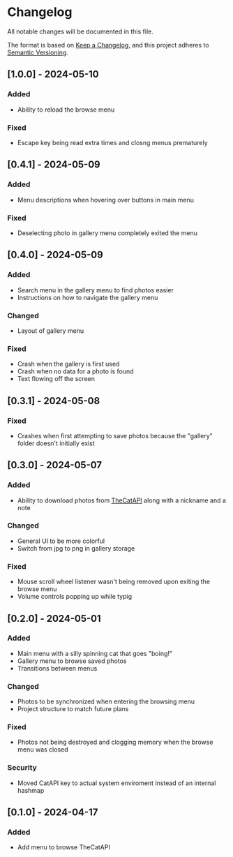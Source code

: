 # Changelog
All notable changes will be documented in this file.

The format is based on [Keep a Changelog](https://keepachangelog.com/en/1.0.0/),
and this project adheres to [Semantic Versioning](https://semver.org/spec/v2.0.0.html).

## [1.0.0] - 2024-05-10
### Added
- Ability to reload the browse menu

### Fixed
- Escape key being read extra times and closng menus prematurely


## [0.4.1] - 2024-05-09
### Added
- Menu descriptions when hovering over buttons in main menu

### Fixed
- Deselecting photo in gallery menu completely exited the menu


## [0.4.0] - 2024-05-09
### Added
- Search menu in the gallery menu to find photos easier
- Instructions on how to navigate the gallery menu

### Changed
- Layout of gallery menu

### Fixed
- Crash when the gallery is first used
- Crash when no data for a photo is found
- Text flowing off the screen


## [0.3.1] - 2024-05-08
### Fixed
- Crashes when first attempting to save photos because the "gallery" folder doesn't initially exist


## [0.3.0] - 2024-05-07
### Added
- Ability to download photos from [TheCatAPI](https://thecatapi.com/) along with a nickname and a note

### Changed
- General UI to be more colorful
- Switch from jpg to png in gallery storage

### Fixed
- Mouse scroll wheel listener wasn't being removed upon exiting the browse menu
- Volume controls popping up while typig


## [0.2.0] - 2024-05-01
### Added
- Main menu with a silly spinning cat that goes "boing!"
- Gallery menu to browse saved photos
- Transitions between menus

### Changed
- Photos to be synchronized when entering the browsing menu
- Project structure to match future plans

### Fixed
- Photos not being destroyed and clogging memory when the browse menu was closed

### Security
- Moved CatAPI key to actual system enviroment instead of an internal hashmap


## [0.1.0] - 2024-04-17
### Added
- Add menu to browse TheCatAPI